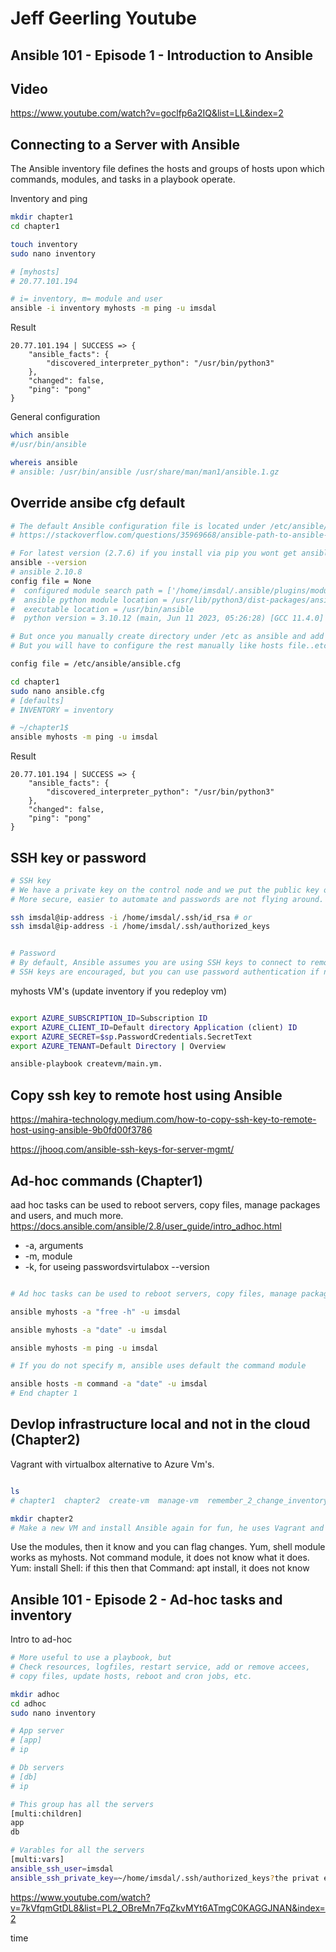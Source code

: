 # Jeff Geerling Youtube

## Ansible 101 - Episode 1 - Introduction to Ansible

## Video

https://www.youtube.com/watch?v=goclfp6a2IQ&list=LL&index=2



## Connecting to a Server with Ansible

The Ansible inventory file defines the hosts and groups of hosts upon which commands, modules, and tasks in a playbook operate.

Inventory and ping

```bash
mkdir chapter1
cd chapter1

touch inventory
sudo nano inventory

# [myhosts]
# 20.77.101.194

# i= inventory, m= module and user
ansible -i inventory myhosts -m ping -u imsdal
```

Result

```log
20.77.101.194 | SUCCESS => {
    "ansible_facts": {
        "discovered_interpreter_python": "/usr/bin/python3"
    },
    "changed": false,
    "ping": "pong"
}
```

General configuration

```bash
which ansible
#/usr/bin/ansible

whereis ansible
# ansible: /usr/bin/ansible /usr/share/man/man1/ansible.1.gz

```

## Override ansibe cfg default

```bash
# The default Ansible configuration file is located under /etc/ansible/ansible.cfg
# https://stackoverflow.com/questions/35969668/ansible-path-to-ansible-cfg

# For latest version (2.7.6) if you install via pip you wont get ansible folder in /etc
ansible --version
# ansible 2.10.8
config file = None
#  configured module search path = ['/home/imsdal/.ansible/plugins/modules', '/usr/share/ansible/plugins/modules']
#  ansible python module location = /usr/lib/python3/dist-packages/ansible
#  executable location = /usr/bin/ansible
#  python version = 3.10.12 (main, Jun 11 2023, 05:26:28) [GCC 11.4.0]

# But once you manually create directory under /etc as ansible and add ansible.cfg file there ansible automatically detects it. 
# But you will have to configure the rest manually like hosts file..etc . so after this we get:

config file = /etc/ansible/ansible.cfg

```

```bash
cd chapter1
sudo nano ansible.cfg
# [defaults]
# INVENTORY = inventory

# ~/chapter1$ 
ansible myhosts -m ping -u imsdal

```
Result

```log
20.77.101.194 | SUCCESS => {
    "ansible_facts": {
        "discovered_interpreter_python": "/usr/bin/python3"
    },
    "changed": false,
    "ping": "pong"
}
```
## SSH key or password

```bash
# SSH key
# We have a private key on the control node and we put the public key on the remote host and connect securly with key based auth.
# More secure, easier to automate and passwords are not flying around.

ssh imsdal@ip-address -i /home/imsdal/.ssh/id_rsa # or
ssh imsdal@ip-address -i /home/imsdal/.ssh/authorized_keys


# Password
# By default, Ansible assumes you are using SSH keys to connect to remote machines. 
# SSH keys are encouraged, but you can use password authentication if needed with the -k --ask-pass

```
myhosts VM's (update inventory if you redeploy vm)

```bash

export AZURE_SUBSCRIPTION_ID=Subscription ID
export AZURE_CLIENT_ID=Default directory Application (client) ID 
export AZURE_SECRET=$sp.PasswordCredentials.SecretText
export AZURE_TENANT=Default Directory | Overview

ansible-playbook createvm/main.ym.

```

## Copy ssh key to remote host using Ansible

https://mahira-technology.medium.com/how-to-copy-ssh-key-to-remote-host-using-ansible-9b0fd00f3786

https://jhooq.com/ansible-ssh-keys-for-server-mgmt/

## Ad-hoc commands (Chapter1)

aad hoc tasks can be used to reboot servers, copy files, manage packages and users, and much more.
https://docs.ansible.com/ansible/2.8/user_guide/intro_adhoc.html


* -a, arguments
* -m, module
* -k, for useing passwordsvirtulabox --version

```bash

# Ad hoc tasks can be used to reboot servers, copy files, manage packages and users, and much more.

ansible myhosts -a "free -h" -u imsdal

ansible myhosts -a "date" -u imsdal

ansible myhosts -m ping -u imsdal

# If you do not specify m, ansible uses default the command module

ansible hosts -m command -a "date" -u imsdal
# End chapter 1

```

## Devlop infrastructure local and not in the cloud (Chapter2)

Vagrant with virtualbox alternative to Azure Vm's.

```bash

ls
# chapter1  chapter2  create-vm  manage-vm  remember_2_change_inventory

mkdir chapter2
# Make a new VM and install Ansible again for fun, he uses Vagrant and virtualbox.


```
Use the modules, then it know and you can flag changes.
Yum, shell module works as myhosts.
Not command module, it does not know what it does.
Yum: install
Shell: if this then that
Command: apt install, it does not know

## Ansible 101 - Episode 2 - Ad-hoc tasks and inventory

Intro to ad-hoc

```bash
# More useful to use a playbook, but
# Check resources, logfiles, restart service, add or remove accees, 
# copy files, update hosts, reboot and cron jobs, etc.

mkdir adhoc
cd adhoc
sudo nano inventory

# App server
# [app]
# ip

# Db servers
# [db]
# ip

# This group has all the servers
[multi:children]
app
db

# Varables for all the servers
[multi:vars]
ansible_ssh_user=imsdal
ansible_ssh_private_key=~/home/imsdal/.ssh/authorized_keys?the privat ekey


```
https://www.youtube.com/watch?v=7kVfqmGtDL8&list=PL2_OBreMn7FqZkvMYt6ATmgC0KAGGJNAN&index=2

time
